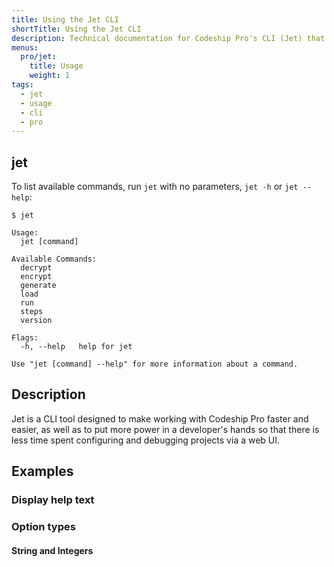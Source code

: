 ```yaml
---
title: Using the Jet CLI
shortTitle: Using the Jet CLI
description: Technical documentation for Codeship Pro's CLI (Jet) that allows to debug and run builds locally on the development machine
menus:
  pro/jet:
    title: Usage
    weight: 1
tags:
  - jet
  - usage
  - cli
  - pro
---
```


## jet

To list available commands, run `jet` with no parameters, `jet -h` or `jet --help`:

```
$ jet

Usage:
  jet [command]

Available Commands:
  decrypt
  encrypt
  generate
  load
  run
  steps
  version

Flags:
  -h, --help   help for jet

Use "jet [command] --help" for more information about a command.
```

## Description
Jet is a CLI tool designed to make working with Codeship Pro faster and easier, as well as to put more power in a developer's hands so that there is less time spent configuring and debugging projects via a web UI.

## Examples

### Display help text

### Option types

#### String and Integers
